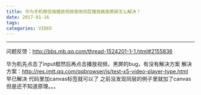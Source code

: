 ```yaml
---
title: 华为手机微信端播放视频使用同层播放画面黑屏怎么解决？
date: 2017-01-16
tags:
categories: VIDEO
---
```

------

<!-- more -->

问题反馈：http://bbs.mb.qq.com/thread-1524201-1-1.html#2155836

华为机先点击了input框然后再点击播放视频，黑屏的bug，有没有解决方案
解决方案：http://res.imtt.qq.com/qqbrowser/js/test-x5-video-player-type.html
早已解决 代码里加canvas标签就可以了 之前没发现同层的例子里就加了canvas
但是还不知道原理。。。
